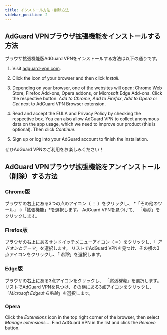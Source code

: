 ```yaml
---
title: インストール方法・削除方法
sidebar_position: 2
---
```


## AdGuard VPNブラウザ拡張機能をインストールする方法

ブラウザ拡張機能版AdGuard VPNをインストールする方法は以下の通りです。

1. Visit [adguard-vpn.com](https://adguard-vpn.com/browser-extension/overview.html).

2. Click the icon of your browser and then click *Install*.

3. Depending on your browser, one of the websites will open: Chrome Web Store, Firefox Add-ons, Opera addons, or Microsoft Edge Add-ons. Click the respective button: *Add to Chrome*, *Add to Firefox*, *Add to Opera* or *Get* next to AdGuard VPN Browser extension.

4. Read and accept the EULA and Privacy Policy by checking the respective box. You can also allow AdGuard VPN to collect anonymous data on the app usage, which we need to improve our product (this is optional). Then click *Continue*.

5. Sign up or log into your AdGuard account to finish the installation.

ぜひAdGuard VPNのご利用をお楽しみください！

## AdGuard VPNブラウザ拡張機能をアンインストール（削除）する方法

### Chrome版

ブラウザの右上にある3つの点のアイコン（ ⋮ ）をクリックし、 *「その他のツール」→「拡張機能」*を選択します。 AdGuard VPNを見つけて、 「*削除*」をクリックします。

### Firefox版

ブラウザの右上にあるサンドイッチメニューアイコン（ ≡ ）をクリックし、「 *アドオンとテーマ*」を選択します。 リストでAdGuard VPNを見つけ、その横の3点アイコンをクリックし、「 *削除*」を選択します。

### Edge版

ブラウザの右上にある3点アイコンをクリックし、 「*拡張機能*」を選択します。 リストでAdGuard VPNを見つけ、その横にある3点アイコンをクリックし、 「*Microsoft Edgeから削除*」を選択します。

### Opera

Click the *Extensions* icon in the top right corner of the browser, then select *Manage extensions...*. Find AdGuard VPN in the list and click the *Remove* button.  

